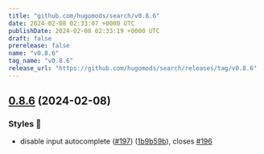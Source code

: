 ```yaml
---
title: "github.com/hugomods/search/v0.8.6"
date: 2024-02-08 02:33:07 +0000 UTC
publishDate: 2024-02-08 02:33:19 +0000 UTC
draft: false
prerelease: false
name: "v0.8.6"
tag_name: "v0.8.6"
release_url: "https://github.com/hugomods/search/releases/tag/v0.8.6"
---
```


## [0.8.6](https://github.com/hugomods/search/compare/v0.8.5...v0.8.6) (2024-02-08)


### Styles 🎨

* disable input autocomplete ([#197](https://github.com/hugomods/search/issues/197)) ([1b9b59b](https://github.com/hugomods/search/commit/1b9b59badecccf5cb84affdec90869297307ffb0)), closes [#196](https://github.com/hugomods/search/issues/196)
